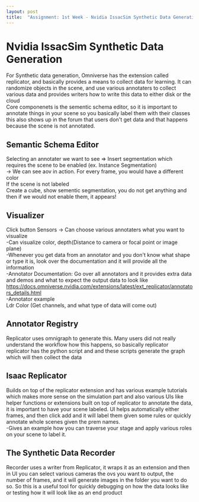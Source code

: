 ```yaml
---
layout: post
title:  "Assignment: 1st Week - Nvidia IssacSim Synthetic Data Generation"
---
```


# Nvidia IssacSim Synthetic Data Generation
For Synthetic data generation, Omniverse has the extension called replicator, and basically provides a means to collect data for learning. It can randomize objects in the scene, and use various annotaters to collect various data and provides writers how to write this data to either disk or the cloud <br/>
Core componenets is the sementic schema editor, so it is important to annotate things in your scene so you basically label them with their classes this also shows up in the forum that users don't get data and that happens because the scene is not annotated. <br/>
## Semantic Schema Editor 
Selecting an annotater we want to see => Insert segmentation which requires the scene to be enabled (ex. Instance Segmentation) <br/>
-> We can see aov in action. For every frame, you would have a different color <br/>
If the scene is not labeled <br/>
Create a cube, show sementic segmentation, you do not get anything and then if we would not enable them, it appears! <br/>

## Visualizer
Click button Sensors -> Can choose various annotaters what you want to visualize <br/>
-Can visualize color, depth(Distance to camera or focal point or image plane) <br/>
-Whenever you get data from an annotator and you don't know what shape or type it is, look over the documentation and it will provide all the information <br/>
-Annotator Documentation: Go over all annotators and it provides extra data and demos and what to expect the output data to look like <br/>
https://docs.omniverse.nvidia.com/extensions/latest/ext_replicator/annotators_details.html <br/>
-Annotator example <br/>
Ldr Color (Get channels, and what type of data will come out) <br/>

## Annotator Registry
Replicator uses omnigraph to generate this. Many users did not really understand the workflow how this happens, so basically replicator replicator has the python script and and these scripts generate the graph which will then collect the data  

## Isaac Replicator 
Builds on top of the replicator extension and has various example tutorials which makes more sense on the simulation part and also various UIs like helper functions or extensions built on top of replicator to annotate the data, it is important to have your scene labeled. UI helps automatically either frames, and then click add and it will label them given some rules or quickly annotate whole scenes given the prem names. <br/>
-Gives an example how you can traverse your stage and apply various roles on your scene to label it. <br/>

## The Synthetic Data Recorder 
Recorder uses a writer from Replicator, it wraps it as an extension and then in UI you can select various cameras the ovs you want to output, the number of frames, and it will generate images in the folder you want to do so. So this is a useful tool for quickly debugging on how the data looks like or testing how it will look like as an end product <br/>

